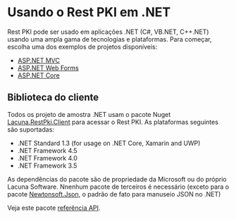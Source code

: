 ﻿# Usando o Rest PKI em .NET

Rest PKI pode ser usado em aplicações .NET (C#, VB.NET, C++.NET) usando uma ampla gama de tecnologias e plataformas. Para começar, escolha uma dos exemplos de projetos disponíveis:

* [ASP.NET MVC](mvc.md)
* [ASP.NET Web Forms](web-forms.md)
* [ASP.NET Core](netcore.md)

## Biblioteca do cliente

Todos os projeto de amostra .NET usam o pacote Nuget [Lacuna.RestPki.Client](https://www.nuget.org/packages/Lacuna.RestPki.Client/) para acessar o Rest PKI. As plataformas 
seguintes são suportadas:

* .NET Standard 1.3 (for usage on .NET Core, Xamarin and UWP)
* .NET Framework 4.5
* .NET Framework 4.0
* .NET Framework 3.5

As dependências do pacote são de propriedade da Microsoft ou do próprio Lacuna Software. Nnenhum pacote de terceiros é necessário (exceto para o pacote
[Newtonsoft.Json](https://www.nuget.org/packages/Newtonsoft.Json/), o padrão de fato para manuseio JSON no .NET)

Veja este pacote [referência API](xref:Lacuna.RestPki.Client).